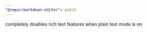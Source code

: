 ```yaml
---
"@cmpsr/markdown-editor": patch
---
```


completely disables rich text features when plain text mode is on
